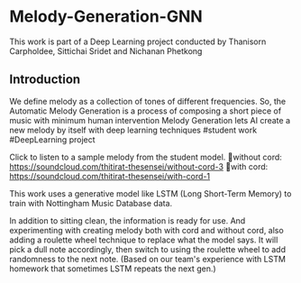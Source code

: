 # Melody-Generation-GNN
This work is part of a Deep Learning project conducted by Thanisorn Carpholdee, Sittichai Sridet and Nichanan Phetkong

## Introduction
We define melody as a collection of tones of different frequencies. So, the Automatic Melody Generation is a process of composing a short piece of music with minimum human intervention
Melody Generation lets AI create a new melody by itself with deep learning techniques #student work #DeepLearning project

Click to listen to a sample melody from the student model.
🎵without cord: https://soundcloud.com/thitirat-thesensei/without-cord-3
🎵with cord: https://soundcloud.com/thitirat-thesensei/with-cord-1

This work uses a generative model like LSTM (Long Short-Term Memory) to train with Nottingham Music Database data.

In addition to sitting clean, the information is ready for use. And experimenting with creating melody both with cord and without cord,
 also adding a roulette wheel technique to replace what the model says. It will pick a dull note accordingly, 
then switch to using the roulette wheel to add randomness to the next note. 
(Based on our team's experience with LSTM homework that sometimes LSTM repeats the next gen.)
